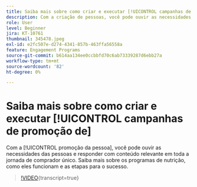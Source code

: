```yaml
---
title: Saiba mais sobre como criar e executar [!UICONTROL campanhas de promoção de &#x200B;]
description: Com a criação de pessoas, você pode ouvir as necessidades dos indivíduos e responder com conteúdo relevante em toda a sua jornada de comprador único. Saiba mais sobre os programas de nutrição, como eles funcionam e as etapas para o sucesso.
role: User
level: Beginner
jira: KT-10761
thumbnail: 345478.jpeg
exl-id: e2fc507e-d274-4341-857b-463ffa56558a
feature: Engagement Programs
source-git-commit: b614aa134ee0ccbbfd70c6ab73339287d6ebb27a
workflow-type: tm+mt
source-wordcount: '82'
ht-degree: 0%

---
```


# Saiba mais sobre como criar e executar [!UICONTROL campanhas de promoção de &#x200B;]

Com a [!UICONTROL promoção da pessoa], você pode ouvir as necessidades das pessoas e responder com conteúdo relevante em toda a jornada de comprador único. Saiba mais sobre os programas de nutrição, como eles funcionam e as etapas para o sucesso.

>[!VIDEO](https://video.tv.adobe.com/v/345478/?quality=12&learn=on){transcript=true}
